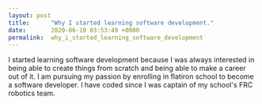 ```yaml
---
layout: post
title:      "Why I started learning software development."
date:       2020-06-10 03:53:49 +0000
permalink:  why_i_started_learning_software_development
---
```




I started learning software development because I was always interested in being able to create things from scratch and being able to make a career out of it. I am pursuing my passion by enrolling in flatiron school to become a software developer. I have coded since I was captain of my school's FRC robotics team.
